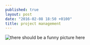 ```yaml
---
published: true
layout: post
date: "2016-02-08 18:50 +0100"
title: project management
---
```


![there should be a funny picture here](http://www.ssw.com.au/ssw/standards/Rules/Images/ProjectManagementSummary.jpg)

